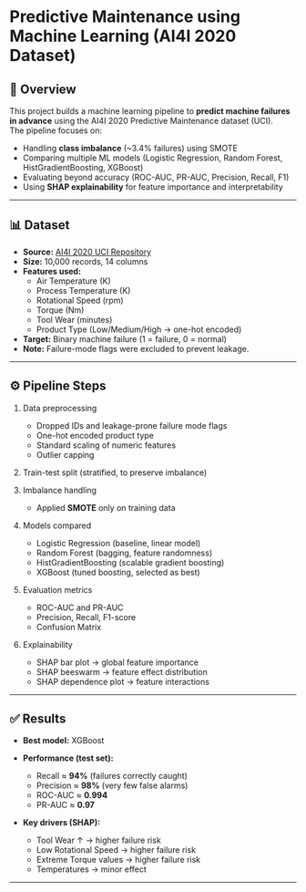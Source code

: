 # Predictive Maintenance using Machine Learning (AI4I 2020 Dataset)

## 📌 Overview
This project builds a machine learning pipeline to **predict machine failures in advance** using the AI4I 2020 Predictive Maintenance dataset (UCI).  
The pipeline focuses on:
- Handling **class imbalance** (~3.4% failures) using SMOTE
- Comparing multiple ML models (Logistic Regression, Random Forest, HistGradientBoosting, XGBoost)
- Evaluating beyond accuracy (ROC-AUC, PR-AUC, Precision, Recall, F1)
- Using **SHAP explainability** for feature importance and interpretability

---

## 📊 Dataset
- **Source:** [AI4I 2020 UCI Repository](https://archive.ics.uci.edu/ml/datasets/ai4i+2020+predictive+maintenance+dataset)  
- **Size:** 10,000 records, 14 columns  
- **Features used:**  
  - Air Temperature (K)  
  - Process Temperature (K)  
  - Rotational Speed (rpm)  
  - Torque (Nm)  
  - Tool Wear (minutes)  
  - Product Type (Low/Medium/High → one-hot encoded)  
- **Target:** Binary machine failure (1 = failure, 0 = normal)  
- **Note:** Failure-mode flags were excluded to prevent leakage.

---

## ⚙️ Pipeline Steps
1. Data preprocessing  
   - Dropped IDs and leakage-prone failure mode flags  
   - One-hot encoded product type  
   - Standard scaling of numeric features  
   - Outlier capping  

2. Train-test split (stratified, to preserve imbalance)

3. Imbalance handling  
   - Applied **SMOTE** only on training data  

4. Models compared  
   - Logistic Regression (baseline, linear model)  
   - Random Forest (bagging, feature randomness)  
   - HistGradientBoosting (scalable gradient boosting)  
   - XGBoost (tuned boosting, selected as best)  

5. Evaluation metrics  
   - ROC-AUC and PR-AUC  
   - Precision, Recall, F1-score  
   - Confusion Matrix  

6. Explainability  
   - SHAP bar plot → global feature importance  
   - SHAP beeswarm → feature effect distribution  
   - SHAP dependence plot → feature interactions  

---

## ✅ Results
- **Best model:** XGBoost  
- **Performance (test set):**  
  - Recall ≈ **94%** (failures correctly caught)  
  - Precision ≈ **98%** (very few false alarms)  
  - ROC-AUC ≈ **0.994**  
  - PR-AUC ≈ **0.97**  

- **Key drivers (SHAP):**  
  - Tool Wear ↑ → higher failure risk  
  - Low Rotational Speed → higher failure risk  
  - Extreme Torque values → higher failure risk  
  - Temperatures → minor effect  

---


